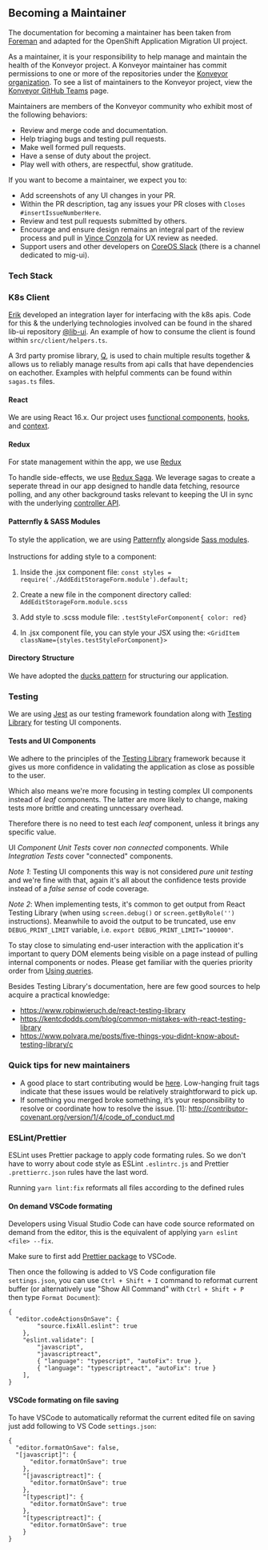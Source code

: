 ## Becoming a Maintainer

The documentation for becoming a maintainer has been taken from [Foreman](https://theforeman.org/handbook.html#Becomingamaintainer) and adapted for the OpenShift Application Migration UI project.

As a maintainer, it is your responsibility to help manage and maintain the health of the Konveyor project. A Konveyor maintainer has commit permissions to one or more of the repositories under the [Konveyor organization](https://github.com/konveyor). To see a list of maintainers to the Konveyor project, view the [Konveyor GitHub Teams](https://github.com/orgs/konveyor/teams) page.

Maintainers are members of the Konveyor community who exhibit most of the following behaviors:

- Review and merge code and documentation.
- Help triaging bugs and testing pull requests.
- Make well formed pull requests.
- Have a sense of duty about the project.
- Play well with others, are respectful, show gratitude.

If you want to become a maintainer, we expect you to:

- Add screenshots of any UI changes in your PR.
- Within the PR description, tag any issues your PR closes with `Closes #insertIssueNumberHere`.
- Review and test pull requests submitted by others.
- Encourage and ensure design remains an integral part of the review process and pull in [Vince Conzola](https//github.com/vconzola) for UX review as needed.
- Support users and other developers on [CoreOS Slack](https://coreos.slack.com/) (there is a channel dedicated to mig-ui).

### Tech Stack

### K8s Client

[Erik](https://github.com/eriknelson) developed an integration layer for interfacing with the k8s apis. Code for this & the underlying technologies involved can be found in the shared lib-ui repository [@lib-ui](https://github.com/konveyor/lib-ui). An example of how to consume the client is found within `src/client/helpers.ts`.

A 3rd party promise library, [Q](https://github.com/kriskowal/q/wiki/API-Reference), is used to chain multiple results together & allows us to reliably manage results from api calls that have dependencies on eachother. Examples with helpful comments can be found within `sagas.ts` files.

#### React

We are using React 16.x. Our project uses [functional components](https://reactjs.org/docs/components-and-props.html), [hooks](https://reactjs.org/docs/hooks-reference.html), and [ context](https://reactjs.org/docs/context.html).

#### Redux

For state management within the app, we use [Redux](https://react-redux.js.org/)

To handle side-effects, we use [Redux Saga](https://redux-saga.js.org/). We leverage sagas to create a seperate thread in our app designed to handle data fetching, resource polling, and any other background tasks relevant to keeping the UI in sync with the underlying [controller API](https://docs.google.com/document/d/1BWlSlsrV_uzjLyFVkoYmjHaNHs-F__exMAh8yTVqAeg/edit?usp=sharing).

#### Patternfly & SASS Modules

To style the application, we are using [Patternfly](https://patternfly-react.surge.sh/) alongside [Sass modules](https://medium.com/clover-platform-blog/modular-scss-and-why-you-need-it-6bb2d8c40fd8).<br>
<br>
Instructions for adding style to a component:

1. Inside the .jsx component file:
   `const styles = require('./AddEditStorageForm.module').default;`

2. Create a new file in the component directory called:
   `AddEditStorageForm.module.scss`

3. Add style to .scss module file:
   `.testStyleForComponent{ color: red}`

4. In .jsx component file, you can style your JSX using the:
   `<GridItem className={styles.testStyleForComponent}>`

#### Directory Structure

We have adopted the [ducks pattern](https://www.freecodecamp.org/news/scaling-your-redux-app-with-ducks-6115955638be/) for structuring our application.

### Testing

We are using [Jest](https://jestjs.io/) as our testing framework foundation along with [Testing Library](https://testing-library.com/) for testing UI components.

#### Tests and UI Components

We adhere to the principles of the [Testing Library](https://testing-library.com/docs/guiding-principles) framework
because it gives us more confidence in validating the application as close as possible to the user.

Which also means we're more focusing in testing complex UI components instead of _leaf_ components.
The latter are more likely to change, making tests more brittle and creating unncessary overhead.

Therefore there is no need to test each _leaf_ component, unless it brings any specific value.

UI _Component Unit Tests_ cover _non connected_ components.
While _Integration Tests_ cover "connected" components.

_Note 1_: Testing UI components this way is not considered _pure unit testing_ and we're fine with that, again it's all about the confidence tests provide instead of a _false sense_ of code coverage.

_Note 2_: When implementing tests, it's common to get output from React Testing Library (when using `screen.debug()` or `screen.getByRole('')` instructions). Meanwhile to avoid the output to be truncated, use env `DEBUG_PRINT_LIMIT` variable, i.e. `export DEBUG_PRINT_LIMIT="100000"`.

To stay close to simulating end-user interaction with the application it's important to query DOM elements being visible on a page instead of pulling internal components or nodes. Please get familiar with the queries priority order from [Using queries](https://testing-library.com/docs/guide-which-query).

Besides Testing Library's documentation, here are few good sources to help acquire a practical knowledge:

- https://www.robinwieruch.de/react-testing-library
- https://kentcdodds.com/blog/common-mistakes-with-react-testing-library
- https://www.polvara.me/posts/five-things-you-didnt-know-about-testing-library/c

### Quick tips for new maintainers

- A good place to start contributing would be [here](https://github.com/konveyor/mig-ui/issues?q=is%3Aissue+is%3Aopen+label%3Alow-hanging-fruit). Low-hanging fruit tags indicate that these issues would be relatively straightforward to pick up.
- If something you merged broke something, it’s your responsibility to resolve or coordinate how to resolve the issue.
  [1]: http://contributor-covenant.org/version/1/4/code_of_conduct.md

### ESLint/Prettier

ESLint uses Prettier package to apply code formating rules.
So we don't have to worry about code style as ESLint `.eslintrc.js` and Prettier `.prettierrc.json` rules have the last word.

Running `yarn lint:fix` reformats all files according to the defined rules

#### On demand VSCode formating

Developers using Visual Studio Code can have code source reformated on demand from the editor, this is the equivalent of applying `yarn eslint <file> --fix`.

Make sure to first add [Prettier package](https://marketplace.visualstudio.com/items?itemName=esbenp.prettier-vscode) to VSCode.

Then once the following is added to VS Code configuration file `settings.json`, you can use `Ctrl + Shift + I` command to reformat current buffer (or alternatively use "Show All Command" with `Ctrl + Shift + P` then type `Format Document`):

```
{
  "editor.codeActionsOnSave": {
        "source.fixAll.eslint": true
    },
    "eslint.validate": [
        "javascript",
        "javascriptreact",
        { "language": "typescript", "autoFix": true },
        { "language": "typescriptreact", "autoFix": true }
    ],
}
```

#### VSCode formating on file saving

To have VSCode to automatically reformat the current edited file on saving just add following to VS Code `settings.json`:

```
{
  "editor.formatOnSave": false,
  "[javascript]": {
      "editor.formatOnSave": true
    },
    "[javascriptreact]": {
      "editor.formatOnSave": true
    },
    "[typescript]": {
      "editor.formatOnSave": true
    },
    "[typescriptreact]": {
      "editor.formatOnSave": true
    }
}
```

